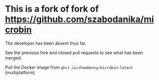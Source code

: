 # This is a fork of fork of https://github.com/szabodanika/microbin

The developer has been absent thus far.

See the previous fork and closed pull requests to see what has been merged.

Pull the Docker image from `ghcr.io/zhaobenny/microbin:latest` (multiplatform)